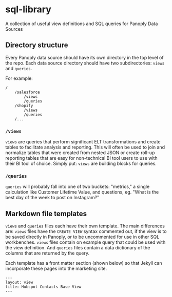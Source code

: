 # sql-library
A collection of useful view definitions and SQL queries for Panoply Data Sources

## Directory structure
Every Panoply data source should have its own directory in the top level of the repo. Each data source directory should have two subdirectories: `views` and `queries`.

For example:
```
/
    /salesforce
        /views
        /queries
    /shopify
        /views
        /queries
    /...
```

### `/views`
`views` are queries that perform significant ELT transformations and create tables to facilitate analysis and reporting. This will often be used to join and normalize tables that were created from nested JSON or create roll-up reporting tables that are easy for non-technical BI tool users to use with their BI tool of choice. Simply put: `views` are building blocks for queries.

### `/queries`
`queries` will probably fall into one of two buckets: "metrics," a single calculation like Customer Lifetime Value, and questions, eg. "What is the best day of the week to post on Instagram?”

## Markdown file templates
`views` and `queries` files each have their own template. The main differences are: `views` files have the `CREATE VIEW` syntax commented out, if the view is to be saved directly in Panoply, or to be uncommented for use in other SQL workbenches. `views` files contain on example query that could be used with the view definition. And `queries` files contain a data dictionary of the columns that are returned by the query.

Each template has a front matter section (shown below) so that Jekyll can incorporate these pages into the marketing site.

```
---
layout: view
title: Hubspot Contacts Base View
---
```
